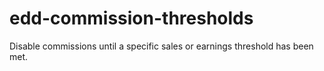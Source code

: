 # edd-commission-thresholds
Disable commissions until a specific sales or earnings threshold has been met.
